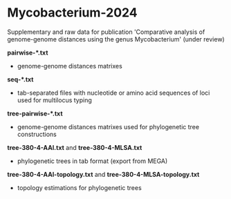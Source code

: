 # Mycobacterium-2024

Supplementary and raw data for publication 'Comparative analysis of genome-genome distances using the genus Mycobacterium'
(under review)

**pairwise-*.txt**
- genome-genome distances matrixes

**seq-*.txt**
- tab-separated files with nucleotide or amino acid sequences of loci used for multilocus typing

**tree-pairwise-*.txt**
- genome-genome distances matrixes used for phylogenetic tree constructions

**tree-380-4-AAI.txt** and **tree-380-4-MLSA.txt**
- phylogenetic trees in tab format (export from MEGA)

**tree-380-4-AAI-topology.txt** and **tree-380-4-MLSA-topology.txt**
- topology estimations for phylogenetic trees
